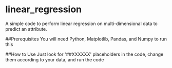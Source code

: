 # linear_regression
A simple code to perform linear regression on multi-dimensional data to predict an attribute.

##Prerequisites
You will need Python, Matplotlib, Pandas, and Numpy to run this

##How to Use
Just look for '##XXXXXX' placeholders in the code, change them according to your data, and run the code

